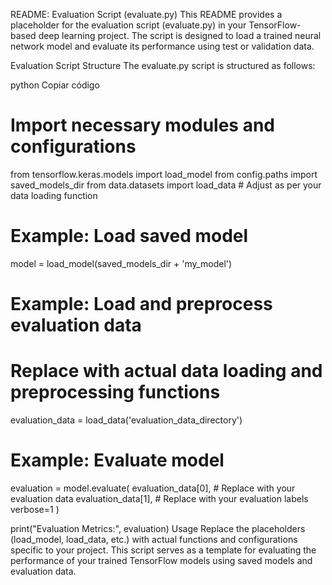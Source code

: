 README: Evaluation Script (evaluate.py)
This README provides a placeholder for the evaluation script (evaluate.py) in your TensorFlow-based deep learning project. The script is designed to load a trained neural network model and evaluate its performance using test or validation data.

Evaluation Script Structure
The evaluate.py script is structured as follows:

python
Copiar código
# Import necessary modules and configurations
from tensorflow.keras.models import load_model
from config.paths import saved_models_dir
from data.datasets import load_data  # Adjust as per your data loading function

# Example: Load saved model
model = load_model(saved_models_dir + 'my_model')

# Example: Load and preprocess evaluation data
# Replace with actual data loading and preprocessing functions
evaluation_data = load_data('evaluation_data_directory')

# Example: Evaluate model
evaluation = model.evaluate(
    evaluation_data[0],  # Replace with your evaluation data
    evaluation_data[1],  # Replace with your evaluation labels
    verbose=1
)

print("Evaluation Metrics:", evaluation)
Usage
Replace the placeholders (load_model, load_data, etc.) with actual functions and configurations specific to your project. This script serves as a template for evaluating the performance of your trained TensorFlow models using saved models and evaluation data.